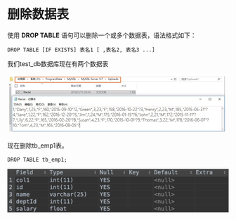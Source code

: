 # 删除数据表

使用 **DROP TABLE** 语句可以删除一个或多个数据表，语法格式如下：

```text
DROP TABLE [IF EXISTS] 表名1 [ ,表名2, 表名3 ...]
```

我们test\_db数据库现在有两个数据表

![](../.gitbook/assets/image%20%2881%29.png)

现在删除tb\_emp1表。

```text
DROP TABLE tb_emp1;
```

![](../.gitbook/assets/image%20%2823%29.png)

